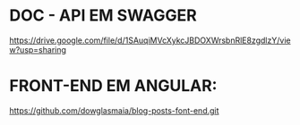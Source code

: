# DOC - API EM SWAGGER
https://drive.google.com/file/d/1SAuqiMVcXykcJBDOXWrsbnRlE8zgdlzY/view?usp=sharing


# FRONT-END EM ANGULAR:
https://github.com/dowglasmaia/blog-posts-font-end.git

